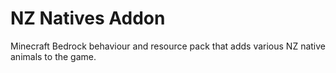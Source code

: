 # NZ Natives Addon
 Minecraft Bedrock behaviour and resource pack that adds various NZ native animals to the game.
